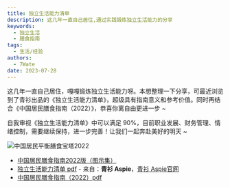 ```yaml
---
title: 独立生活能力清单
description: 这几年一直自己居住,通过实践锻炼独立生活能力的分享
keywords:
  - 独立生活
  - 膳食指南
tags:
  - 生活/经验
authors:
  - 7Wate
date: 2023-07-28
---
```


这几年一直自己居住，嘎嘎锻炼独立生活能力呀。本想整理一下分享，可最近浏览到了青衫出品的《独立生活能力清单》，超级具有指南意义和参考价值。同时再结合《中国居民膳食指南（2022）》，恭喜你离自由更进一步 ~

自我审视《独立生活能力清单》中可以满足 90%，目前职业发展、财务管理、情绪控制，需要继续保持，进一步完善！让我们一起奔赴美好的明天 ~

![中国居民平衡膳食宝塔2022](https://static.7wate.com/img/2023/07/28/ee1a9df221dda.jpg)

- [中国居民膳食指南2022版（图示集）](http://dg.cnsoc.org/imgnewslist_0602_1.htm)
- [独立生活能力清单 pdf](https://static.7wate.com/img/2023/07/28/9d6f0d072bf01.pdf) - 来自：**青衫 Aspie**，[青衫 Aspie官网](https://qingshanasd.cn/)
- [中国居民膳食指南（2022）pdf](https://static.7wate.com/img/2023/07/28/90d58b831c039.pdf)
